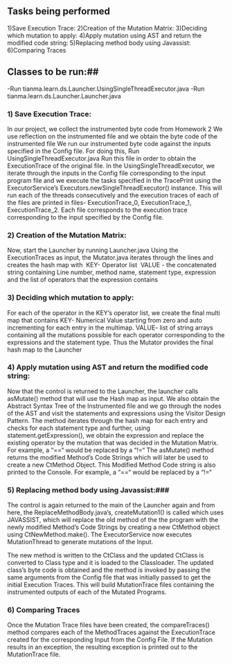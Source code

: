
## Tasks being performed ##
1)Save Execution Trace:
2)Creation of the Mutation Matrix:
3)Deciding which mutation to apply:
4)Apply mutation using AST and return the modified code string:
5)Replacing method body using Javassist:
6)Comparing Traces

## Classes to be run:##
-Run tianma.learn.ds.Launcher.UsingSingleThreadExecutor.java
-Run tianma.learn.ds.Launcher.Launcher.java

### 1) Save Execution Trace: ###
In our project, we collect the instrumented byte code from Homework 2 
We use reflection on the instrumented file and we obtain the byte code of the instrumented file 
We run our instrumented byte code against the inputs specified in the Config file.
For doing this, Run UsingSingleThreadExecutor.java
Run this file in order to obtain the ExecutionTrace of the original file.
In the UsingSingleThreadExecutor, we iterate through the inputs in the Config file corresponding to the input program file and we execute the tasks specified in the TracePrint using the ExecutorService’s Executors.newSingleThreadExecutor() instance.
This will run each of the threads consecutively and the execution traces of each of the files are printed in files- ExecutionTrace_0, ExecutionTrace_1, ExecutionTrace_2.
Each file corresponds to the execution trace corresponding to the input specified by the Config file.


### 2) Creation of the Mutation Matrix: ###
Now, start the Launcher by running Launcher.java
Using the ExecutionTraces as input, the Mutator.java iterates through the lines and creates the hash map with 
 KEY- Operator list 
 VALUE - the concatenated string containing Line number, method name, statement type, expression and the list of operators that the expression contains 

### 3) Deciding which mutation to apply: ###
For each of the operator in the KEY’s operator list, we create the final multi map that contains 
KEY- Numerical Value starting from zero and auto incrementing for each entry in the multimap.
VALUE- list of string arrays containing all the mutations possible for each operator corresponding to the expressions and the statement type.
Thus the Mutator provides the final hash map to the Launcher

### 4) Apply mutation using AST and return the modified code string: ###
Now that the control is returned to the Launcher, the launcher calls asMutate() method that will use the Hash map as input.
We also obtain the Abstract Syntax Tree of the Instrumented file and we go through the nodes of the AST and visit the statements and expressions using the Visitor Design Pattern.
The method iterates through the hash map for each entry and checks for each statement type and further, using statement.getExpression(), we obtain the expression and replace the existing operator by the mutation that was decided in the Mutation Matrix.
For example, a “==“ would be replaced by a “!=“
The asMutate() method returns the modified Method’s Code Strings which will later be used to create a new CtMethod Object. This Modified Method Code string is also printed to the Console.
For example, a “==“ would be replaced by a “!=“

### 5) Replacing method body using Javassist:###
The control is again returned to the main of the Launcher again and from here, the ReplaceMethodBody.java’s, createMutation1() is called which uses JAVASSIST, which will replace the old method of the the program with the newly modified Method’s Code Strings by creating a new CtMethod object using CtNewMethod.make().
The ExecutorService now executes MutationThread to generate mutations of the Input.

The new method is written to the CtClass and the updated CtClass is converted to Class type and it is loaded to the Classloader. 
The updated class’s byte code is obtained and the method is invoked by passing the same arguments from the Config file that was initially passed to get the initial Execution Traces.
This will build MutationTrace files containing the instrumented outputs of each of the Mutated Programs.

### 6) Comparing Traces ###
Once the Mutation Trace files have been created, the compareTraces() method compares each of the MethodTraces against the ExecutionTrace created for the corresponding Input from the Config File. 
If the Mutation results in an exception, the resulting exception is printed out to the MutationTrace file.




